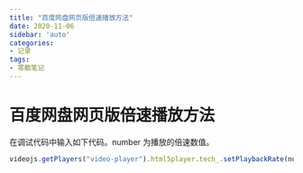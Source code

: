 ```yaml
---
title: "百度网盘网页版倍速播放方法"
date: 2020-11-06
sidebar: 'auto'
categories:
- 记录
tags:
- 零散笔记
---
```




# 百度网盘网页版倍速播放方法

在调试代码中输入如下代码。number 为播放的倍速数值。
``` js
videojs.getPlayers("video-player").html5player.tech_.setPlaybackRate(number:string)
```

